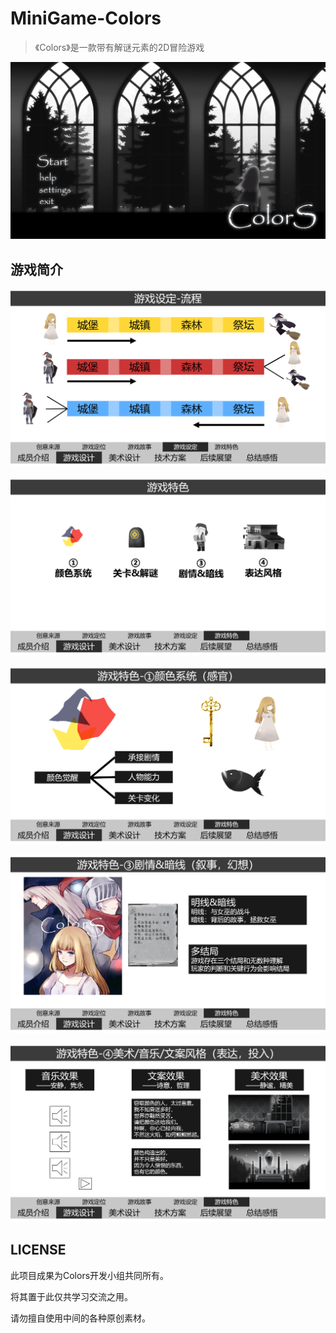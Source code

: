 # MiniGame-Colors
> 《Colors》是一款带有解谜元素的2D冒险游戏

![UI.png](docs/img/UI.png)

## 游戏简介


![流程设计.png](docs/img/流程设计.png)

![游戏特色.png](docs/img/游戏特色.png)

![颜色系统.png](docs/img/颜色系统.png)

![剧情设计.png](docs/img/剧情设计.png)

![素材风格.png](docs/img/素材风格.png)

## LICENSE

此项目成果为Colors开发小组共同所有。

将其置于此仅共学习交流之用。

请勿擅自使用中间的各种原创素材。